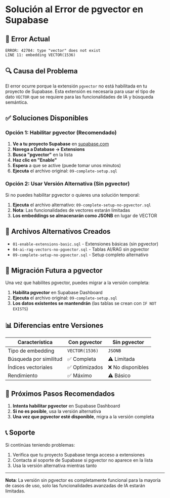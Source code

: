 # Solución al Error de pgvector en Supabase

## 🚨 Error Actual
```
ERROR: 42704: type "vector" does not exist
LINE 11: embedding VECTOR(1536)
```

## 🔍 Causa del Problema
El error ocurre porque la extensión `pgvector` no está habilitada en tu proyecto de Supabase. Esta extensión es necesaria para usar el tipo de dato `VECTOR` que se requiere para las funcionalidades de IA y búsqueda semántica.

## ✅ Soluciones Disponibles

### Opción 1: Habilitar pgvector (Recomendado)
1. **Ve a tu proyecto Supabase** en [supabase.com](https://supabase.com)
2. **Navega a Database → Extensions**
3. **Busca "pgvector"** en la lista
4. **Haz clic en "Enable"**
5. **Espera** a que se active (puede tomar unos minutos)
6. **Ejecuta** el archivo original: `09-complete-setup.sql`

### Opción 2: Usar Versión Alternativa (Sin pgvector)
Si no puedes habilitar pgvector o quieres una solución temporal:

1. **Ejecuta** el archivo alternativo: `09-complete-setup-no-pgvector.sql`
2. **Nota**: Las funcionalidades de vectores estarán limitadas
3. **Los embeddings se almacenarán como JSONB** en lugar de VECTOR

## 📁 Archivos Alternativos Creados

- `01-enable-extensions-basic.sql` - Extensiones básicas (sin pgvector)
- `04-ai-rag-vectors-no-pgvector.sql` - Tablas AI/RAG sin pgvector
- `09-complete-setup-no-pgvector.sql` - Setup completo alternativo

## 🔄 Migración Futura a pgvector

Una vez que habilites pgvector, puedes migrar a la versión completa:

1. **Habilita pgvector** en Supabase Dashboard
2. **Ejecuta** el archivo original: `09-complete-setup.sql`
3. **Los datos existentes se mantendrán** (las tablas se crean con `IF NOT EXISTS`)

## 📊 Diferencias entre Versiones

| Característica | Con pgvector | Sin pgvector |
|----------------|---------------|---------------|
| Tipo de embedding | `VECTOR(1536)` | `JSONB` |
| Búsqueda por similitud | ✅ Completa | ⚠️ Limitada |
| Índices vectoriales | ✅ Optimizados | ❌ No disponibles |
| Rendimiento | ✅ Máximo | ⚠️ Básico |

## 🚀 Próximos Pasos Recomendados

1. **Intenta habilitar pgvector** en Supabase Dashboard
2. **Si no es posible**, usa la versión alternativa
3. **Una vez que pgvector esté disponible**, migra a la versión completa

## 📞 Soporte

Si continúas teniendo problemas:
1. Verifica que tu proyecto Supabase tenga acceso a extensiones
2. Contacta al soporte de Supabase si pgvector no aparece en la lista
3. Usa la versión alternativa mientras tanto

---

**Nota**: La versión sin pgvector es completamente funcional para la mayoría de casos de uso, solo las funcionalidades avanzadas de IA estarán limitadas.

